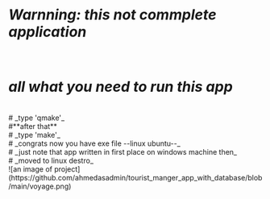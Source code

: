# _Warnning: this not commplete application_ 
<br>

# _all what you need to run this app_
<br>
# _type 'qmake'_ 
<br>
#**after that** 
<br>
# _type 'make'_ 
<br>
# _congrats now you have exe file --linux ubuntu--_
<br>
# _just note that app written in first place on windows machine then_
<br>
# _moved to linux destro_ 
<br>
![an image of project](https://github.com/ahmedasadmin/tourist_manger_app_with_database/blob/main/voyage.png)
